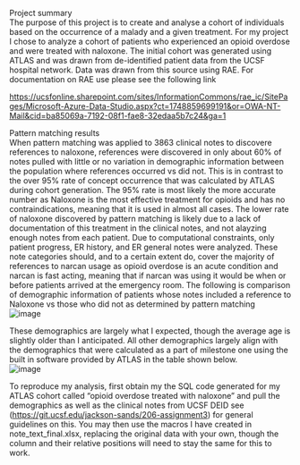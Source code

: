Project summary  
The purpose of this project is to create and analyse a cohort of individuals based on the occurrence of a malady and a given treatment. For my project I chose to analyze a cohort of patients who experienced an opioid overdose and were treated with naloxone. 
	The initial cohort was generated using ATLAS and was drawn from de-identified patient data from the UCSF hospital network. Data was drawn from this source using RAE. For documentation on RAE use please see the following link  

https://ucsfonline.sharepoint.com/sites/InformationCommons/rae_ic/SitePages/Microsoft-Azure-Data-Studio.aspx?ct=1748859699191&or=OWA-NT-Mail&cid=ba85069a-7192-08f1-fae8-32edaa5b7c24&ga=1

Pattern matching results  
	When pattern matching was applied to 3863 clinical notes to discovere references to naloxone, references were discovered in only about 60% of notes pulled with little or no variation in demographic information between the population where references occurred vs did not. This is in contrast to the over 95% rate of concept occurrence that was calculated by ATLAS during cohort generation. The 95% rate is most likely the more accurate number as Naloxone is the most effective treatment for opioids and has no contraindications, meaning  that it is used in almost all cases. The lower rate of naloxone discovered by pattern matching is likely due to a lack of documentation of this treatment in the clinical notes, and not alayzing enough notes from each patient. Due to computational constraints, only patient progress, ER history, and ER general notes were analyzed. 
	These note categories should, and to a certain extent do, cover the majority of references to narcan usage as opioid overdose is an acute condition and narcan is fast acting, meaning that if narcan was using it would be when or before patients arrived at the emergency room. The following is comparison of demographic information of patients whose notes included a reference to Naloxone vs those who did not as determined by pattern matching  
 ![image](https://github.com/user-attachments/assets/912cb0ad-3aa9-4659-a91c-54a807612b23)



These demographics are largely what I expected, though the average age is slightly older than I anticipated. All other demographics largely align with the demographics that were calculated as a part of milestone one using the built in software provided by ATLAS in the table shown below.  
![image](https://github.com/user-attachments/assets/e5dbf1ee-6bec-47f5-ad6b-2ad20b64181f)  

To reproduce my analysis, first obtain my the SQL code generated for my ATLAS cohort called “opioid overdose treated with naloxone” and pull the demographics as well as the clinical notes from UCSF DEID see (https://git.ucsf.edu/jackson-sands/206-assignment3) for general guidelines on this. You may then use the macros I have created in note_text_final.xlsx, replacing the original data with your own, though the column and their relative positions will need to stay the same for this to work.
